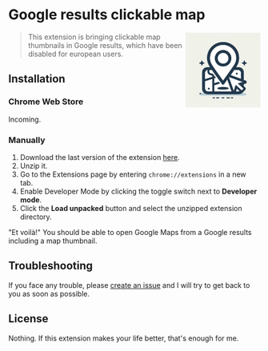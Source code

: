 # Google results clickable map

<a href="#">
  <img align="right" alt="Clickable map icon" src="src/icon.jpeg" title="Google results clickable map" height="150"/>
</a>

> This extension is bringing clickable map thumbnails in Google results, which have been disabled for european users.


## Installation

### Chrome Web Store

Incoming.

### Manually

1. Download the last version of the extension [here](https://github.com/monsieurnebo/chrome-extension-google-results-clickable-map/releases).
2. Unzip it.
3. Go to the Extensions page by entering `chrome://extensions` in a new tab.
4. Enable Developer Mode by clicking the toggle switch next to **Developer mode**.
5. Click the **Load unpacked** button and select the unzipped extension directory.

"Et voilà!" You should be able to open Google Maps from a Google results including a map thumbnail.

## Troubleshooting

If you face any trouble, please [create an issue](https://github.com/monsieurnebo/chrome-extension-google-results-clickable-map/issues) and I will try to get back to you as soon as possible.

## License

Nothing. If this extension makes your life better, that's enough for me.
